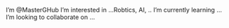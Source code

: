 I’m @MasterGHub 
I’m interested in ...Robtics, AI, ..
I’m currently learning ...
I’m looking to collaborate on ...
